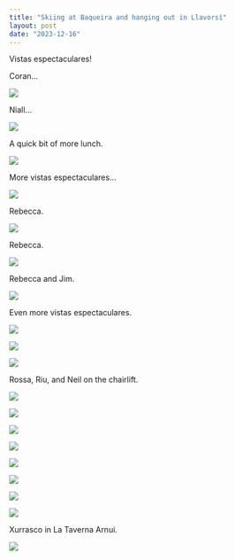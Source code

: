 ```yaml
---
title: "Skiing at Baqueira and hanging out in Llavorsí"
layout: post
date: "2023-12-16"
---
```


Vistas espectaculares!

Coran...

![](/assets/images/2023/wp-17034372354586349439464723939604.jpg)

Niall...

![](/assets/images/2023/wp-17034372359414678366482239056793.jpg)

A quick bit of more lunch.

![](/assets/images/2023/wp-17034372384812340344654937657404.jpg)

More vistas espectaculares...

![](/assets/images/2023/wp-17034372386915171082137844066561.jpg)

Rebecca.

![](/assets/images/2023/wp-17034372373375905363390829452538.jpg)

Rebecca.

![](/assets/images/2023/wp-17034372377617449629503780590024.jpg)

Rebecca and Jim.

![](/assets/images/2023/wp-17034372375134215431590587700644.jpg)

Even more vistas espectaculares.

![](/assets/images/2023/wp-17034372386153140468407451966625.jpg)

![](/assets/images/2023/wp-17034372387616295075236662277382.jpg)

![](/assets/images/2023/wp-17034372390028722273568425500246.jpg)

Rossa, Riu, and Neil on the chairlift.

![](/assets/images/2023/wp-17034372388484211683675145902024.jpg)

![](/assets/images/2023/wp-1703437239326789763121118780012.jpg)

![](/assets/images/2023/wp-17034372392117372842241445768922.jpg)

![](/assets/images/2023/wp-17034372379404784194571138320501-1.jpg)

![](/assets/images/2023/wp-17034372391168253874116038303830.jpg)

![](/assets/images/2023/wp-17034372394667797580837315531631.jpg)

![](/assets/images/2023/wp-17034372397188326414477562374557.jpg)

![](/assets/images/2023/wp-17034372370541689133964590180839-1024x461.jpg)

Xurrasco in La Taverna Arnui.

![](/assets/images/2023/wp-17034372383306495686878374069246.jpg)

